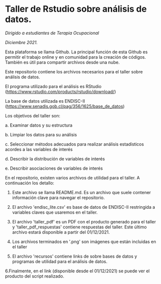 # Taller de Rstudio sobre análisis de datos.

*Dirigido a estudiantes de Terapia Ocupacional*

*Diciembre 2021.*

Esta plataforma se llama Github. La principal función de esta Github es permitir el trabajo online y en comunidad para la creación de códigos. También es útil para compartir archivos desde una nube.

Este repositorio contiene los archivos necesarios para el taller sobre análisis de datos.

El programa utilizado para el análisis es RStudio (https://www.rstudio.com/products/rstudio/download/)

La base de datos utilizada es ENDISC-II (https://www.senadis.gob.cl/pag/356/1625/base_de_datos)

Los objetivos del taller son:

a. Examinar datos y su estructura

b. Limpiar los datos para su análisis

c. Seleccionar métodos adecuados para realizar análisis estadísticos acordes a las variables de interés

d. Describir la distribución de variables de interés

e. Describir asociaciones de variables de interés


En el repositorio, existen varios archivos de utilidad para el taller. A continuación los detallo:

1. Este archivo se llama README.md. Es un archivo que suele contener información clave para navegar el repositorio.

2. El archivo 'endisc_lite.csv' es base de datos de ENDISC-II restringida a variables claves que usaremos en el taller.

3. El archivo 'taller_pdf' es un PDF con el producto generado para el taller y 'taller_pdf_respuestas' contiene respuestas del taller. Este último archivo estará disponible a partir del 01/12/2021.

4. Los archivos terminados en '.png' son imágenes que están incluidas en el taller

5. El archivo 'recursos' contiene links de sobre bases de datos y programas de utilidad para el análisis de datos.

6.Finalmente, en el link (disponible desde el 01/12/2021) se puede ver el producto del script realizado.
